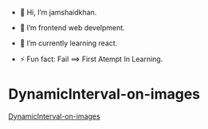- 👋 Hi, I’m jamshaidkhan.
  
- 👀 I’m frontend web develpment.
  
- 🌱 I’m currently learning react.

- ⚡ Fun fact:  Fail ==> First Atempt In Learning.

<!---
java script Site Demo
--->
# DynamicInterval-on-images
[DynamicInterval-on-images](https://jamshaidkhan065.github.io/DynamicInterval-on-images/index.html)

